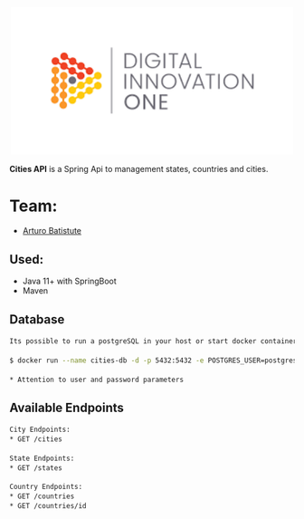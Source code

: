 <p align="center">
    <img width="500" height="auto" src="dio.png" alt="PHP Censor" />
</p>

**Cities API** is a Spring Api to management states, countries and cities.

# Team:

- [Arturo Batistute](https://github.com/ArturoBatistute)


## Used:

* Java 11+ with SpringBoot
* Maven

## Database

```bash
Its possible to run a postgreSQL in your host or start docker container with PostgreSQL using the following command?

$ docker run --name cities-db -d -p 5432:5432 -e POSTGRES_USER=postgres_user_city -e POSTGRES_PASSWORD=super_password -e POSTGRES_DB=cities postgres

* Attention to user and password parameters
```

## Available Endpoints

```bash
City Endpoints:
* GET /cities

State Endpoints:
* GET /states

Country Endpoints:
* GET /countries
* GET /countries/id

```